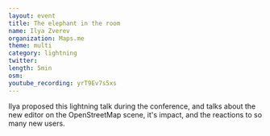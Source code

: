```yaml
---
layout: event
title: The elephant in the room
name: Ilya Zverev
organization: Maps.me
theme: multi
category: lightning
twitter: 
length: 5min
osm:
youtube_recording: yrT9Ev7s5xs
---
```

Ilya proposed this lightning talk during the conference, and talks about the new editor on the OpenStreetMap scene, it's impact, and the reactions to so many new users.
